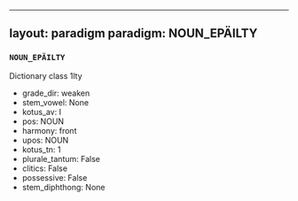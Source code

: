 
---
layout: paradigm
paradigm: NOUN_EPÄILTY
---
### ` NOUN_EPÄILTY `

Dictionary class 1lty
* grade_dir: weaken
* stem_vowel: None
* kotus_av: I
* pos: NOUN
* harmony: front
* upos: NOUN
* kotus_tn: 1
* plurale_tantum: False
* clitics: False
* possessive: False
* stem_diphthong: None
